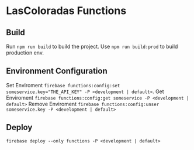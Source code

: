 # LasColoradas Functions

## Build

Run `npm run build` to build the project. Use `npm run build:prod` to build production env.

## Environment Configuration

Set Enviroment `firebase functions:config:set someservice.key="THE_API_KEY" -P <development | default>`.
Get Enviroment `firebase functions:config:get someservice -P <development | default>`
Remove Enviroment `firebase functions:config:unser someservice.key -P <development | default>`

## Deploy

`firebase deploy --only functions -P <development | default>`